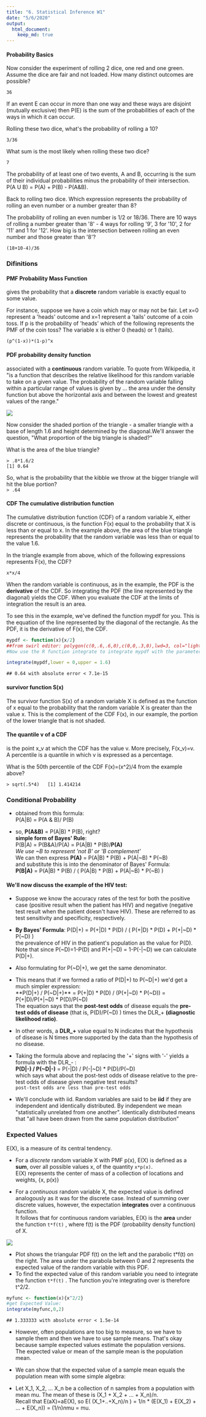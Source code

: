 ```yaml
---
title: "6. Statistical Inference W1"
date: "5/6/2020"
output: 
  html_document:
    keep_md: true      
---
```


#### Probability Basics
Now consider the experiment of rolling 2 dice, one red and one green. Assume the dice are fair and not loaded. How many distinct outcomes are possible?

`36`

If an event E can occur in more than one way and these ways are disjoint (mutually exclusive) then P(E) is the sum of the probabilities of each of the ways in which it can occur.

Rolling these two dice, what's the probability of rolling a 10?

`3/36`

What sum is the most likely when rolling these two dice?

`7`

The probability of at least one of two events, A and B, occurring is the sum of their individual probabilities minus the probability of their intersection. P(A U B) = P(A) + P(B) - P(A&B).

Back to rolling two dice. Which expression represents the probability of rolling an even number or a number greater than 8?

The probability of rolling an even number is 1/2 or 18/36. There are 10 ways of rolling a number greater than '8' - 4 ways for rolling '9', 3 for '10', 2 for '11' and 1 for '12'. How big is the intersection between rolling an even number and those greater than '8'?

`(18+10-4)/36`


### Difinitions
#### PMF Probability Mass Function
gives the probability that a **discrete** random variable is exactly equal to some value.

For instance, suppose we have a coin which may or may not be fair. Let x=0 represent a 'heads' outcome and x=1 represent a 'tails' outcome of a coin toss. If p is the probability of 'heads' which of the following represents the PMF of the coin toss? The variable x is either 0 (heads) or 1 (tails).

`(p^(1-x))*(1-p)^x`

#### PDF probability density function
associated with a **continuous** random variable. To quote from Wikipedia, it "is a function that describes the relative likelihood for this random variable to take on a given value. The probability of the random variable falling within a particular range of values is given by ... the area under the density function but above the horizontal axis and between the lowest and greatest values of the range."

![](6.-Statistical-Inference-W1_files/figure-html/PDF-1.png)<!-- -->


Now consider the shaded portion of the triangle - a smaller triangle with a base of length 1.6 and height determined by the diagonal.We'll answer the question, "What proportion of the big triangle is shaded?"  

What is the area of the blue triangle?

`> .8*1.6/2`  
`[1] 0.64`

So, what is the probability that the kibble we throw at the bigger triangle will hit the blue portion?  
`> .64`

#### CDF The cumulative distribution function
The cumulative distribution function (CDF) of a random variable X, either discrete or continuous, is the function F(x) equal to the probability that X is less than or equal to x. In the example above, the area of the blue triangle represents the probability that the random variable was less than or equal to the value 1.6.

 In the triangle example from above, which of the following expressions represents F(x), the CDF?

`x*x/4`

When the random variable is continuous, as in the example, the PDF is the **derivative** of the CDF. So integrating the PDF (the line represented by the diagonal) yields the CDF. When you evaluate the CDF at the limits of integration the result is an area.

To see this in the example, we've defined the function mypdf for you. This is the equation of the line represented by the diagonal of the rectangle. As the PDF, it is the derivative of F(x), the CDF.


```r
mypdf <- function(x){x/2}
##from swirl editor: polygon(c(0,.6,.6,0),c(0,0,.3,0),lwd=3, col="lightblue")
#Now use the R function integrate to integrate mypdf with the parameters lower equal to 0and upper equal to 1.6. See if you get the same area (probability) you got before.

integrate(mypdf,lower = 0,upper = 1.6)
```

```
## 0.64 with absolute error < 7.1e-15
```

#### survivor function S(x)
The survivor function S(x) of a random variable X is defined as the function of x equal to the probability that the random variable X is greater than the value x. This is the complement of the CDF F(x), in our example, the portion of the lower triangle that is not shaded.


#### The quantile v of a CDF
is the point x_v at which the CDF has the value v. More precisely, F(x_v)=v. A percentile is a quantile in which v is expressed as a percentage.

What is the 50th percentile of the CDF F(x)=(x^2)/4 from the example above?

`> sqrt(.5*4)  
[1] 1.414214`


### Conditional Probability

- obtained from this formula:  
P(A|B) = P(A & B)/ P(B)

- so, **P(A&B)** = P(A|B) * P(B), right?  
**simple form of Bayes' Rule**:  
P(B|A) =   P(B&A)/P(A) = P(A|B) * P(B)/**P(A)**  
*We use ~B to represent 'not B' or 'B complement'*  
We can then express **P(A)** = P(A|B) * P(B) + P(A|~B) * P(~B)  
and substitute this is into the denominator of Bayes' Formula:  
 **P(B|A)** = P(A|B) * P(B) / ( P(A|B) * P(B) + P(A|~B) * P(~B) )



#### We'll now discuss the example of the HIV test: 

- Suppose we know the accuracy rates of the test for both the positive case (positive result when the patient has HIV) and negative (negative test result when the patient doesn't have HIV). These are referred to as test sensitivity and specificity, respectively.

- **By Bayes' Formula**: P(D|+) = P(+|D) * P(D) / ( P(+|D) * P(D) + P(+|~D) * P(~D) )  
the prevalence of HIV in the patient's population as the value for P(D).  
Note that since P(~D)=1-P(D) and P(+|~D) = 1-P(-|~D) we can calculate P(D|+).


- Also formulating for P(~D|+), we get the same denominator.  

- This means that if we formed a ratio of P(D|+) to P(~D|+) we'd get a much simpler expression:  
**P(D|+) / P(~D|+)** = P(+|D) * P(D) / (P(+|~D) * P(~D)) = P(+|D)/P(+|~D) * P(D)/P(~D)  
The equation says that the **post-test odds** of disease equals the **pre-test odds of disease** (that is, P(D)/P(~D) ) times the DLR_+ **(diagnostic likelihood ratio)**.

- In other words, a **DLR_+** value equal to N indicates that the hypothesis of disease is N times more supported by the data than the hypothesis of no disease.

- Taking the formula above and replacing the '+' signs with '-' yields a formula with the DLR_- :  
**P(D|-) / P(~D|-)** = P(-|D) / P(-|~D) * P(D)/P(~D)  
which says what about the post-test odds of disease relative to the pre-test odds of disease given negative test results?  
`post-test odds are less than pre-test odds`


-  We'll conclude with iid. Random variables are said to be **iid** if they are independent and identically distributed. By independent we mean "statistically unrelated from one another". Identically distributed means that "all have been drawn from the same population distribution"



### Expected Values

E(X), is a measure of its central tendency.  

- For a *discrete* random variable X with PMF p(x), E(X) is defined as a **sum**, over all possible values x, of the quantity `x*p(x)`.  
E(X) represents the center of mass of a collection of locations and weights, {x, p(x)}

- For a *continuous* random variable X, the expected value is defined analogously as it was for the discrete case. Instead of summing over discrete values, however, the expectation **integrates** over a continuous function.  
 It follows that for continuous random variables, E(X) is the **area** under the function `t*f(t)` , where f(t) is the PDF (probability density function) of X.

![](6.-Statistical-Inference-W1_files/figure-html/expect-1.png)<!-- -->

- Plot shows the triangular PDF f(t) on the left and the parabolic t*f(t) on the right. The area under the parabola between 0 and 2 represents the expected value of the random variable with this PDF.  
- To find the expected value of this random variable you need to integrate the function `t*f(t)` . The function you're integrating over is therefore t^2/2.


```r
myfunc <- function(x){x^2/2}
#get Expected Value:
integrate(myfunc,0,2)
```

```
## 1.333333 with absolute error < 1.5e-14
```

- However, often populations are too big to measure, so we have to sample them and then we have to use sample means. That's okay because sample expected values estimate the population versions.  
The expected value or mean of the sample mean is the population mean.  

- We can show that the expected value of a sample mean equals the population mean with some simple algebra: 


- Let X_1, X_2, ... X_n be a collection of n samples from a population with mean mu. The mean of these is (X_1 + X_2 + ... + X_n)/n.  
Recall that E(aX)=aE(X), so E( (X_1+..+X_n)/n ) = 1/n * (E(X_1) + E(X_2) + ... + E(X_n)) = (1/n)*n*mu = mu.



